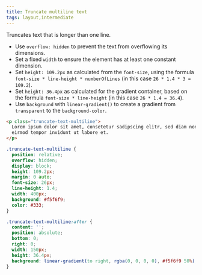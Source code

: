 ```yaml
---
title: Truncate multiline text
tags: layout,intermediate
---
```


Truncates text that is longer than one line.

- Use `overflow: hidden` to prevent the text from overflowing its dimensions.
- Set a fixed `width` to ensure the element has at least one constant dimension.
- Set `height: 109.2px` as calculated from the `font-size`, using the formula `font-size * line-height * numberOfLines` (in this case `26 * 1.4 * 3 = 109.2`).
- Set `height: 36.4px` as calculated for the gradient container, based on the formula `font-size * line-height` (in this case `26 * 1.4 = 36.4`).
- Use `background` with `linear-gradient()` to create a gradient from `transparent` to the `background-color`.

```html
<p class="truncate-text-multiline">
  Lorem ipsum dolor sit amet, consetetur sadipscing elitr, sed diam nonumy
  eirmod tempor invidunt ut labore et.
</p>
```

```css
.truncate-text-multiline {
  position: relative;
  overflow: hidden;
  display: block;
  height: 109.2px;
  margin: 0 auto;
  font-size: 26px;
  line-height: 1.4;
  width: 400px;
  background: #f5f6f9;
  color: #333;
}

.truncate-text-multiline:after {
  content: '';
  position: absolute;
  bottom: 0;
  right: 0;
  width: 150px;
  height: 36.4px;
  background: linear-gradient(to right, rgba(0, 0, 0, 0), #f5f6f9 50%);
}
```
